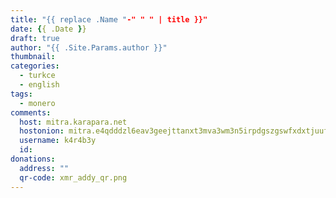 ```yaml
---
title: "{{ replace .Name "-" " " | title }}"
date: {{ .Date }}
draft: true
author: "{{ .Site.Params.author }}"
thumbnail:
categories:
  - turkce
  - english
tags:
  - monero
comments:
  host: mitra.karapara.net
  hostonion: mitra.e4qdddzl6eav3geejttanxt3mva3wm3n5irpdgszgswfxdxtjuufwnqd.onion
  username: k4r4b3y
  id: 
donations:
  address: ""
  qr-code: xmr_addy_qr.png
---
```

